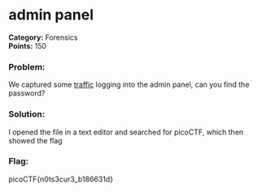 # admin panel
__Category:__ Forensics  
__Points:__ 150

### Problem:

We captured some [traffic](https://2018shell3.picoctf.com/static/4b72ffeae766b0102106eabfe6be90b1/data.pcap) logging into the admin panel, can you find the password?

### Solution:

I opened the file in a text editor and searched for picoCTF, which then showed the flag

### Flag:

picoCTF{n0ts3cur3_b186631d}

